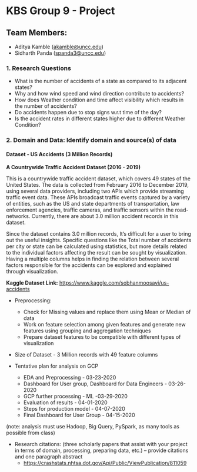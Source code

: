 # KBS Group 9 - Project

## Team Members:
- Aditya Kamble (akamble@uncc.edu)
- Sidharth Panda (spanda3@uncc.edu)


### 1. Research Questions
  - What is the number of accidents of a state as compared to its adjacent states?
  - Why and how wind speed and wind direction contribute to accidents?
  - How does Weather condition and time affect visibility which results in the number of accidents?
  - Do accidents happen due to stop signs w.r.t time of the day?
  - Is the accident rates in different states higher due to different Weather Condition?
  

### 2. Domain and Data: Identify domain and source(s) of data
#### Dataset - US Accidents (3 Million Records)

**A Countrywide Traffic Accident Dataset (2016 - 2019)**

This is a countrywide traffic accident dataset, which covers 49 states of the United States. The data is collected from February 2016 to December 2019, using several data providers, including two APIs which provide streaming traffic event data. These APIs broadcast traffic events captured by a variety of entities, such as the US and state departments of transportation, law enforcement agencies, traffic cameras, and traffic sensors within the road-networks. Currently, there are about 3.0 million accident records in this dataset.

Since the dataset contains 3.0 million records, It’s difficult for a user to bring out the useful insights.
Specific questions like the Total number of accidents per city or state can be calculated using statistics, but more details related to the individual factors affecting the result can be sought by visualization.  Having a multiple columns helps in finding the relation between several factors responsible for the accidents can be explored and explained through visualization.

**Kaggle Dataset Link:** https://www.kaggle.com/sobhanmoosavi/us-accidents

- Preprocessing:
  - Check for Missing values and replace them using Mean or Median of data
  - Work on feature selection among given features and generate new features using grouping and aggregation techniques
  - Prepare dataset features to be compatible with different types of visualization
  
- Size of Dataset - 3 Million records with 49 feature columns

- Tentative plan for analysis on GCP
  - EDA and Preprocessing - 03-23-2020
  - Dashboard for User group, Dashboard for Data Engineers - 03-26-2020
  - GCP further processing - ML -03-29-2020
  - Evaluation of results - 04-01-2020
  - Steps for production model - 04-07-2020
  - Final Dashboard for User Group - 04-15-2020

(note:  analysis must use Hadoop, Big Query, PySpark, as many tools as possible from class)

- Research citations:  (three scholarly papers that assist with your project in terms of domain, processing, preparing data, etc.) – provide citations and one paragraph abstract
  - https://crashstats.nhtsa.dot.gov/Api/Public/ViewPublication/811059
